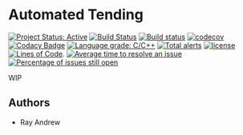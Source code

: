 # Automated Tending 

[![Project Status: Active](http://www.repostatus.org/badges/latest/active.svg)](http://www.repostatus.org/#active)
[![Build Status](https://travis-ci.org/rayandrews/automated-tending.svg?branch=master)](https://travis-ci.org/rayandrews/automated-tending)
[![Build status](https://ci.appveyor.com/api/projects/status/b91s5ewtlqrcaxt7?svg=true)](https://ci.appveyor.com/project/rayandrew/automated-tending)
[![codecov](https://codecov.io/gh/rayandrews/automated-tending/branch/master/graph/badge.svg)](https://codecov.io/gh/rayandrews/automated-tending)
[![Codacy Badge](https://api.codacy.com/project/badge/Grade/5372072bd3b54354b845f272ed2ac7f6)](https://www.codacy.com/app/rayandrews/automated-tending?utm_source=github.com&amp;utm_medium=referral&amp;utm_content=rayandrews/automated-tending&amp;utm_campaign=Badge_Grade)
[![Language grade: C/C++](https://img.shields.io/lgtm/grade/cpp/g/rayandrews/automated-tending.svg?logo=lgtm&logoWidth=18)](https://lgtm.com/projects/g/rayandrews/automated-tending/context:cpp)
[![Total alerts](https://img.shields.io/lgtm/alerts/g/rayandrews/automated-tending.svg?logo=lgtm&logoWidth=18)](https://lgtm.com/projects/g/rayandrews/automated-tending/alerts/)
[![license](https://img.shields.io/badge/license-Unlicense-blue.svg)](https://github.com/rayandrews/automated-tending/blob/master/LICENSE)
[![Lines of Code](https://tokei.rs/b1/github/rayandrews/automated-tending)](https://github.com/Aaronepower/tokei).
[![Average time to resolve an issue](http://isitmaintained.com/badge/resolution/rayandrews/automated-tending.svg)](http://isitmaintained.com/project/rayandrews/automated-tending "Average time to resolve an issue")
[![Percentage of issues still open](http://isitmaintained.com/badge/open/rayandrews/automated-tending.svg)](http://isitmaintained.com/project/rayandrews/automated-tending "Percentage of issues still open")

WIP

## Authors

- Ray Andrew
